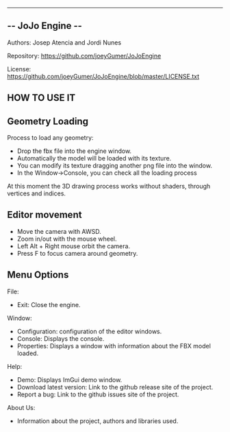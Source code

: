 ------------------
-- JoJo Engine --
------------------

Authors: Josep Atencia and Jordi Nunes

Repository: https://github.com/joeyGumer/JoJoEngine

License: https://github.com/joeyGumer/JoJoEngine/blob/master/LICENSE.txt

HOW TO USE IT
----------------------------

Geometry Loading
----------------------------
Process to load any geometry:
- Drop the fbx file into the engine window.
- Automatically the model will be loaded with its texture.
- You can modify its texture dragging another png file into the window.
- In the Window->Console, you can check all the loading process

At this moment the 3D drawing process works without shaders, through vertices and indices.

Editor movement
------------------------------
- Move the camera with AWSD.
- Zoom in/out with the mouse wheel.
- Left Alt + Right mouse orbit the camera.
- Press F to focus camera around geometry.

Menu Options
------------------------------
File:
- Exit: Close the engine.

Window:
- Configuration: configuration of the editor windows.
- Console: Displays the console.
- Properties: Displays a window with information about the FBX model loaded.
	
Help:
- Demo: Displays ImGui demo window.
- Download latest version: Link to the github release site of the project.
- Report a bug: Link to the github issues site of the project.
	
About Us:
- Information about the project, authors and libraries used.
